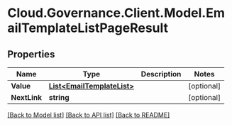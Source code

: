 # Cloud.Governance.Client.Model.EmailTemplateListPageResult
## Properties

Name | Type | Description | Notes
------------ | ------------- | ------------- | -------------
**Value** | [**List&lt;EmailTemplateList&gt;**](EmailTemplateList.md) |  | [optional] 
**NextLink** | **string** |  | [optional] 

[[Back to Model list]](../README.md#documentation-for-models) [[Back to API list]](../README.md#documentation-for-api-endpoints) [[Back to README]](../README.md)

